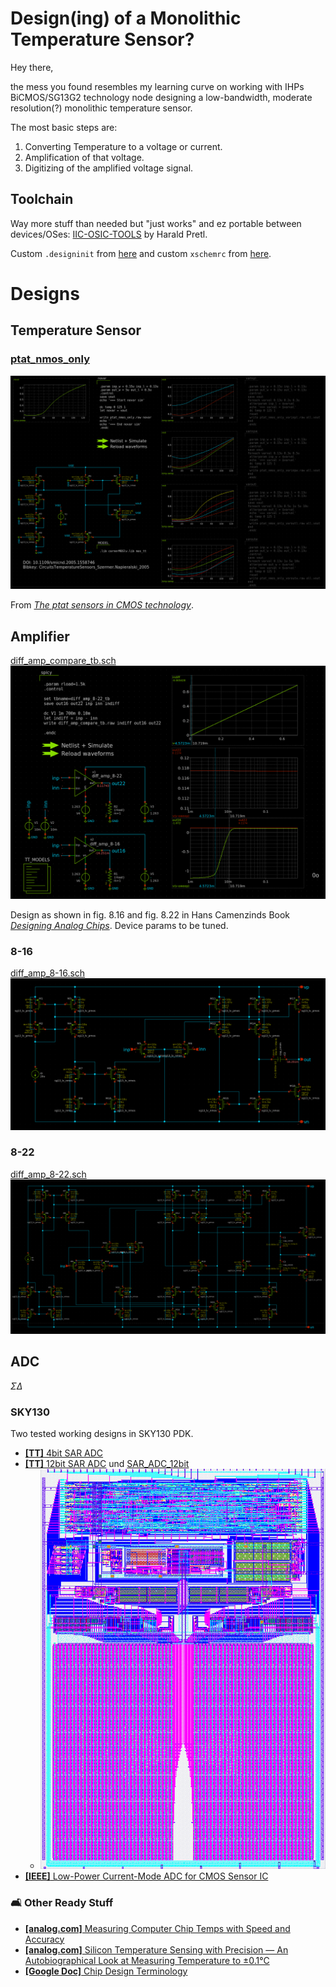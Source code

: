 # Design(ing) of a Monolithic Temperature Sensor?

Hey there,

the mess you found resembles my learning curve on working with IHPs BiCMOS/SG13G2 technology node designing a low-bandwidth, moderate resolution(?) monolithic temperature sensor.

The most basic steps are:

1. Converting Temperature to a voltage or current.
2. Amplification of that voltage.
3. Digitizing of the amplified voltage signal.

## Toolchain

Way more stuff than needed but "just works" and ez portable between devices/OSes: [IIC-OSIC-TOOLS](https://github.com/iic-jku/IIC-OSIC-TOOLS.git) by Harald Pretl.

Custom ``.designinit`` from [here](https://gist.github.com/0486ea22c6422ac99e09981821f6f2e3.git) and custom ``xschemrc`` from [here](https://gist.github.com/3af057f8273033688fce2c2d8ffad4ff.git).

# Designs

## Temperature Sensor

### [ptat_nmos_only](designs/sg13g2/practicing/TempSensor/design_data/xschem/ptat_nmos_only.sch)

![](.doc/ptat_nmos_only.png)

From [*The ptat sensors in CMOS technology*](https://ieeexplore.ieee.org/document/1558746).

## Amplifier

[diff_amp_compare_tb.sch](TempSensor/design_data/xschem/diff_amp_compare_tb.sch)
![](.doc/diffamp_compare.png)

Design as shown in fig. 8.16 and fig. 8.22 in Hans Camenzinds Book [*Designing Analog Chips*](http://www.designinganalogchips.com/). Device params to be tuned.

### 8-16

[diff_amp_8-16.sch](TempSensor/design_data/xschem/diff_amp_8-16.sch)
![](.doc/diff_amp_8-16.png)

### 8-22

[diff_amp_8-22.sch](TempSensor/design_data/xschem/diff_amp_8-22.sch)
![](.doc/diff_amp_8-22.png)

## ADC

$\Sigma \Delta$

### SKY130

Two tested working designs in SKY130 PDK.

* [**[TT]** 4bit SAR ADC](https://github.com/RVCE-DrSSN/tt_um_4Bit_SAR_ADC)
* [**[TT]** 12bit SAR ADC](https://www.tinytapeout.com/runs/tt07/tt_um_rnunes2311_12bit_sar_adc) und [SAR_ADC_12bit](https://github.com/rnunes2311/SAR_ADC_12bit)
    * ![12bit SAR ADC](https://raw.githubusercontent.com/TinyTapeout/tinytapeout-project-renders/main/shuttles/tt07/tt_um_rnunes2311_12bit_sar_adc/render.png)
* [**[IEEE]** Low-Power Current-Mode ADC for CMOS Sensor IC](https://ieeexplore.ieee.org/document/1464655)

### 🛋️ Other Ready Stuff

* [**[analog.com]** Measuring Computer Chip Temps with Speed and Accuracy](https://www.analog.com/en/resources/analog-dialogue/articles/measuring-computer-chip-temps-with-speed-and-accuracy.html)
* [**[analog.com]** Silicon Temperature Sensing with Precision — An Autobiographical Look at Measuring Temperature to ±0.1°C](https://www.analog.com/en/resources/technical-articles/silicon-temperature-sensing-with-precision.html)
* [**[Google Doc]** Chip Design Terminology](https://docs.google.com/document/d/1rDN5jw8sh0aTwf1jScn0nP2zy4FWLxC-82M8TL3Lbr4/mobilebasic)